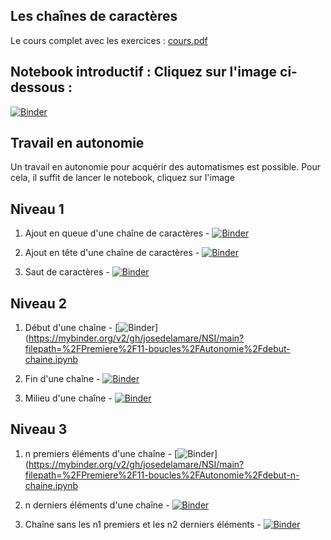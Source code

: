 ## Les chaînes de caractères

Le cours complet avec les exercices : [cours.pdf](cours.pdf)



## Notebook introductif : Cliquez sur l'image ci-dessous : 

[![Binder](https://mybinder.org/badge_logo.svg)](https://mybinder.org/v2/gh/josedelamare/NSI/main?filepath=Premiere%2F13-chaine_caracteres%2Fchaines-caracteres-introduction.ipynb)


## Travail en autonomie

Un travail en autonomie pour acquérir des automatismes est possible. Pour cela, il suffit de lancer le notebook, cliquez sur l'image 

## Niveau 1

1. Ajout en queue d'une chaîne de caractères - 
[![Binder](https://mybinder.org/badge_logo.svg)](https://mybinder.org/v2/gh/josedelamare/NSI/main?filepath=%2FPremiere%2F13-chaine_caracteres%2FAutonomie%2Fajout_queue.ipynb)

2. Ajout en tête d'une chaîne de caractères - 
[![Binder](https://mybinder.org/badge_logo.svg)](https://mybinder.org/v2/gh/josedelamare/NSI/main?filepath=%2FPremiere%2F13-chaine_caracteres%2FAutonomie%2Fajout_tete.ipynb)

3. Saut de caractères - 
[![Binder](https://mybinder.org/badge_logo.svg)](https://mybinder.org/v2/gh/josedelamare/NSI/main?filepath=%2FPremiere%2F13-chaine_caracteres%2FAutonomie%2Fsaut-chaine.ipynb)


## Niveau 2

1. Début d'une chaîne - 
[![Binder](https://mybinder.org/badge_logo.svg)](https://mybinder.org/v2/gh/josedelamare/NSI/main?filepath=%2FPremiere%2F11-boucles%2FAutonomie%2Fdebut-chaine.ipynb

2. Fin d'une chaîne - 
[![Binder](https://mybinder.org/badge_logo.svg)](https://mybinder.org/v2/gh/josedelamare/NSI/main?filepath=%2FPremiere%2F11-boucles%2FAutonomie%2Ffin-chaine.ipynb)

3. Milieu d'une chaîne - 
[![Binder](https://mybinder.org/badge_logo.svg)](https://mybinder.org/v2/gh/josedelamare/NSI/main?filepath=%2FPremiere%2F11-boucles%2FAutonomie%2Fmilieu-chaine.ipynb)


## Niveau 3

1. n premiers éléments d'une chaîne - 
[![Binder](https://mybinder.org/badge_logo.svg)](https://mybinder.org/v2/gh/josedelamare/NSI/main?filepath=%2FPremiere%2F11-boucles%2FAutonomie%2Fdebut-n-chaine.ipynb

2. n derniers éléments d'une chaîne - 
[![Binder](https://mybinder.org/badge_logo.svg)](https://mybinder.org/v2/gh/josedelamare/NSI/main?filepath=%2FPremiere%2F11-boucles%2FAutonomie%2Ffin-n-chaine.ipynb)

3. Chaîne sans les n1 premiers et les n2 derniers éléments - 
[![Binder](https://mybinder.org/badge_logo.svg)](https://mybinder.org/v2/gh/josedelamare/NSI/main?filepath=%2FPremiere%2F11-boucles%2FAutonomie%2Fmilieu-n-chaine.ipynb)
